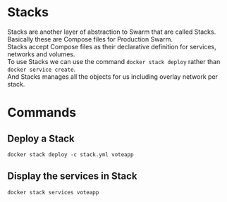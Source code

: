 # Stacks

Stacks are another layer of abstraction to Swarm that are called Stacks. Basically these are Compose files for Production Swarm.  
Stacks accept Compose files as their declarative definition for services, networks and volumes.  
To use Stacks we can use the command `docker stack deploy` rather than `docker service create`.  
And Stacks manages all the objects for us including overlay network per stack.

# Commands

## Deploy a Stack

```
docker stack deploy -c stack.yml voteapp
```

## Display the services in Stack

```
docker stack services voteapp
```